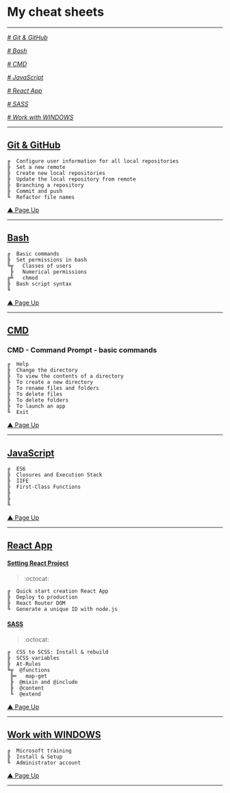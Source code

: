 # My cheat sheets
---

_[ # Git & GitHub ](#git--github)_

_[ # Bash ](#bash)_

_[ # CMD ](#cmd)_

_[ # JavaScript ](#javascript)_

_[ # React App ](#react-app)_

_[ # SASS](#sass)_

_[ # Work with WINDOWS](#Work-with-WINDOWS)_

---
## [Git & GitHub](https://github.com/YelenaKo/ReactJs-TodoList/wiki/Work-with-Git-&-GitHub)

```
╔  Configure user information for all local repositories
╠  Set a new remote
╠  Create new local repositories
╠  Update the local repository from remote
╠  Branching a repository
╠  Commit and push
╚  Refactor file names
```
[▲ Page Up](#my-cheat-sheets)

---

## [Bash](https://github.com/YelenaKo/cheat-sheets/wiki/Working-with-Bash)

```
╔  Basic commands
╠  Set permissions in bash
╚╦   Classes of users
 ╠   Numerical permissions
╔╩   chmod
╠  Bash script syntax
╚  
```
[▲ Page Up](#my-cheat-sheets)

---

## [CMD](https://github.com/YelenaKo/cheat-sheets/wiki/CMD)
### CMD - Command Prompt - basic commands

```
╔  Help
╠  Change the directory
╠  To view the contents of a directory
╠  To create a new directory
╠  To rename files and folders
╠  To delete files
╠  To delete folders
╠  To launch an app
╚  Exit
```
[▲ Page Up](#my-cheat-sheets)

---

## [JavaScript](https://github.com/YelenaKo/JS-and-DOM-manipulations-Project-0-TODO-App/wiki/Home)

```
╔  ES6
╠  Closures and Execution Stack
╠  IIFE
╠  First-Class Functions
╠  
╠  
╚  
```
[▲ Page Up](#my-cheat-sheets)

---

## [React App](https://github.com/YelenaKo/ReactJs-TodoList/wiki)

 
#### [Setting React Project](https://github.com/YelenaKo/ReactJs-TodoList/wiki/Setting-React-Project)
> :octocat:  
```
╔  Quick start creation React App
╠  Deploy to production
╠  React Router DOM
╚  Generate a unique ID with node.js
```

####  [SASS](https://github.com/YelenaKo/ReactJs-TodoList/wiki/Work-with-SASS)
> :octocat:
```
╔  CSS to SCSS: Install & rebuild 
╠  SCSS variables
╠  At-Rules
╚╦  @functions
 ╠═   map-get
 ╠  @mixin and @include
 ╠  @content
 ╚  @extend
```
[▲ Page Up](#my-cheat-sheets)

---

##  [Work with WINDOWS](https://github.com/YelenaKo/cheat-sheets/wiki/Work-with-WINDOWS)

```
╔  Microsoft training
╠  Install & Setup
╚  Administrator account
```
[▲ Page Up](#my-cheat-sheets)

---
